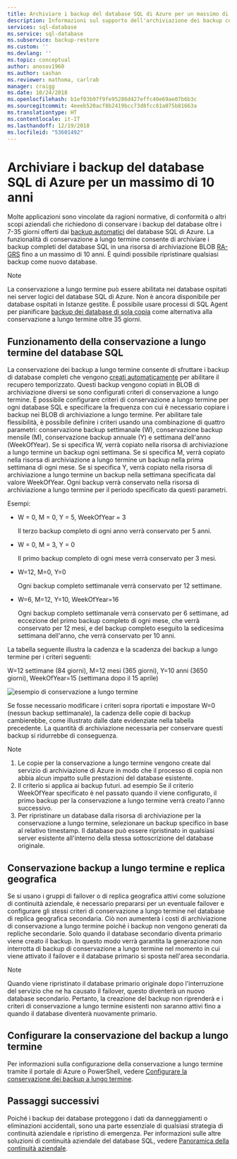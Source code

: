 ```yaml
---
title: Archiviare i backup del database SQL di Azure per un massimo di 10 anni | Microsoft Docs
description: Informazioni sul supporto dell'archiviazione dei backup completi del database per un massimo di 10 anni da parte di database SQL di Azure.
services: sql-database
ms.service: sql-database
ms.subservice: backup-restore
ms.custom: ''
ms.devlang: ''
ms.topic: conceptual
author: anosov1960
ms.author: sashan
ms.reviewer: mathoma, carlrab
manager: craigg
ms.date: 10/24/2018
ms.openlocfilehash: b1ef03b97f9fe95286d427effc40e69ae07b6b3c
ms.sourcegitcommit: 4eeeb520acf8b2419bcc73d8fcc81a075b81663a
ms.translationtype: HT
ms.contentlocale: it-IT
ms.lasthandoff: 12/19/2018
ms.locfileid: "53601492"
---
```

# <a name="store-azure-sql-database-backups-for-up-to-10-years"></a>Archiviare i backup del database SQL di Azure per un massimo di 10 anni

Molte applicazioni sono vincolate da ragioni normative, di conformità o altri scopi aziendali che richiedono di conservare i backup del database oltre i 7-35 giorni offerti dai [backup automatici](sql-database-automated-backups.md) del database SQL di Azure. La funzionalità di conservazione a lungo termine consente di archiviare i backup completi del database SQL in una risorsa di archiviazione BLOB [RA-GRS](../storage/common/storage-redundancy-grs.md#read-access-geo-redundant-storage) fino a un massimo di 10 anni. È quindi possibile ripristinare qualsiasi backup come nuovo database.

> [!NOTE]
> La conservazione a lungo termine può essere abilitata nei database ospitati nei server logici del database SQL di Azure. Non è ancora disponibile per database ospitati in Istanze gestite. È possibile usare processi di SQL Agent per pianificare [backup dei database di sola copia](https://docs.microsoft.com/sql/relational-databases/backup-restore/copy-only-backups-sql-server) come alternativa alla conservazione a lungo termine oltre 35 giorni.
> 

## <a name="how-sql-database-long-term-retention-works"></a>Funzionamento della conservazione a lungo termine del database SQL

La conservazione dei backup a lungo termine consente di sfruttare i backup di database completi che vengono [creati automaticamente](sql-database-automated-backups.md) per abilitare il recupero temporizzato. Questi backup vengono copiati in BLOB di archiviazione diversi se sono configurati criteri di conservazione a lungo termine.
È possibile configurare criteri di conservazione a lungo termine per ogni database SQL e specificare la frequenza con cui è necessario copiare i backup nei BLOB di archiviazione a lungo termine. Per abilitare tale flessibilità, è possibile definire i criteri usando una combinazione di quattro parametri: conservazione backup settimanale (W), conservazione backup mensile (M), conservazione backup annuale (Y) e settimana dell'anno (WeekOfYear). Se si specifica W, verrà copiato nella risorsa di archiviazione a lungo termine un backup ogni settimana. Se si specifica M, verrà copiato nella risorsa di archiviazione a lungo termine un backup nella prima settimana di ogni mese. Se si specifica Y, verrà copiato nella risorsa di archiviazione a lungo termine un backup nella settimana specificata dal valore WeekOfYear. Ogni backup verrà conservato nella risorsa di archiviazione a lungo termine per il periodo specificato da questi parametri. 

Esempi:

-  W = 0, M = 0, Y = 5, WeekOfYear = 3

   Il terzo backup completo di ogni anno verrà conservato per 5 anni.
- W = 0, M = 3, Y = 0

   Il primo backup completo di ogni mese verrà conservato per 3 mesi.

- W=12, M=0, Y=0

   Ogni backup completo settimanale verrà conservato per 12 settimane.

- W=6, M=12, Y=10, WeekOfYear=16

   Ogni backup completo settimanale verrà conservato per 6 settimane, ad eccezione del primo backup completo di ogni mese, che verrà conservato per 12 mesi, e del backup completo eseguito la sedicesima settimana dell'anno, che verrà conservato per 10 anni. 

La tabella seguente illustra la cadenza e la scadenza dei backup a lungo termine per i criteri seguenti:

W=12 settimane (84 giorni), M=12 mesi (365 giorni), Y=10 anni (3650 giorni), WeekOfYear=15 (settimana dopo il 15 aprile)

   ![esempio di conservazione a lungo termine](./media/sql-database-long-term-retention/ltr-example.png)


 
Se fosse necessario modificare i criteri sopra riportati e impostare W=0 (nessun backup settimanale), la cadenza delle copie di backup cambierebbe, come illustrato dalle date evidenziate nella tabella precedente. La quantità di archiviazione necessaria per conservare questi backup si ridurrebbe di conseguenza. 

> [!NOTE]
1. Le copie per la conservazione a lungo termine vengono create dal servizio di archiviazione di Azure in modo che il processo di copia non abbia alcun impatto sulle prestazioni del database esistente.
2. Il criterio si applica ai backup futuri. ad esempio Se il criterio WeekOfYear specificato è nel passato quando il viene configurato, il primo backup per la conservazione a lungo termine verrà creato l'anno successivo. 
3. Per ripristinare un database dalla risorsa di archiviazione per la conservazione a lungo termine, selezionare un backup specifico in base al relativo timestamp.   Il database può essere ripristinato in qualsiasi server esistente all'interno della stessa sottoscrizione del database originale. 
> 

## <a name="geo-replication-and-long-term-backup-retention"></a>Conservazione backup a lungo termine e replica geografica

Se si usano i gruppi di failover o di replica geografica attivi come soluzione di continuità aziendale, è necessario prepararsi per un eventuale failover e configurare gli stessi criteri di conservazione a lungo termine nel database di replica geografica secondaria. Ciò non aumenterà i costi di archiviazione di conservazione a lungo termine poiché i backup non vengono generati da repliche secondarie. Solo quando il database secondario diventa primario viene creato il backup. In questo modo verrà garantita la generazione non interrotta di backup di conservazione a lungo termine nel momento in cui viene attivato il failover e il database primario si sposta nell'area secondaria. 

> [!NOTE]
Quando viene ripristinato il database primario originale dopo l'interruzione del servizio che ne ha causato il failover, questo diventerà un nuovo database secondario. Pertanto, la creazione del backup non riprenderà e i criteri di conservazione a lungo termine esistenti non saranno attivi fino a quando il database diventerà nuovamente primario. 
> 

## <a name="configure-long-term-backup-retention"></a>Configurare la conservazione del backup a lungo termine

Per informazioni sulla configurazione della conservazione a lungo termine tramite il portale di Azure o PowerShell, vedere [Configurare la conservazione dei backup a lungo termine](sql-database-long-term-backup-retention-configure.md).

## <a name="next-steps"></a>Passaggi successivi

Poiché i backup dei database proteggono i dati da danneggiamenti o eliminazioni accidentali, sono una parte essenziale di qualsiasi strategia di continuità aziendale e ripristino di emergenza. Per informazioni sulle altre soluzioni di continuità aziendale del database SQL, vedere [Panoramica della continuità aziendale](sql-database-business-continuity.md).
